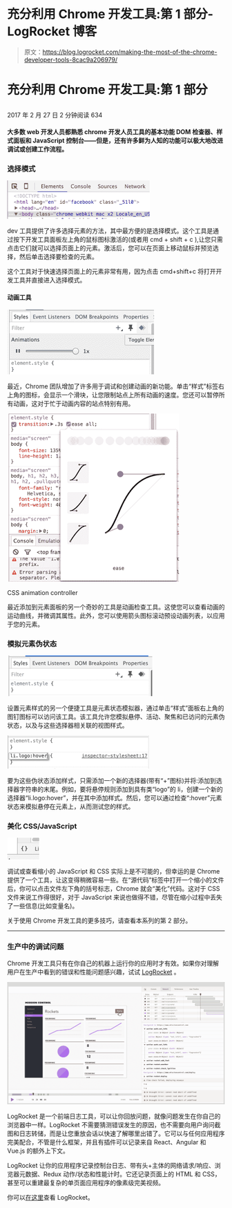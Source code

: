 # 充分利用 Chrome 开发工具:第 1 部分- LogRocket 博客

> 原文：<https://blog.logrocket.com/making-the-most-of-the-chrome-developer-tools-8cac9a206979/>

# 充分利用 Chrome 开发工具:第 1 部分

## 

2017 年 2 月 27 日 2 分钟阅读 634

#### 大多数 web 开发人员都熟悉 chrome 开发人员工具的基本功能 DOM 检查器、样式面板和 JavaScript 控制台——但是，还有许多鲜为人知的功能可以极大地改进调试或创建工作流程。

### 选择模式

![](img/aeacb8b6047d12e37042cf1255014d0b.png)

dev 工具提供了许多选择元素的方法，其中最方便的是选择模式。这个工具是通过按下开发工具面板左上角的鼠标图标激活的(或者用 cmd + shift + c ),让您只需点击它们就可以选择页面上的元素。激活后，您可以在页面上移动鼠标并预览选择，然后单击选择要检查的元素。

这个工具对于快速选择页面上的元素非常有用，因为点击 cmd+shift+c 将打开开发工具并直接进入选择模式。

#### 动画工具

![](img/bc6e62020e87f6f94321286bc2319251.png)

最近，Chrome 团队增加了许多用于调试和创建动画的新功能。单击“样式”标签右上角的图标，会显示一个滑块，让您限制站点上所有动画的速度。您还可以暂停所有动画，这对于忙于动画内容的站点特别有用。

![](img/35c44910cd3a8b39ab2ed274d87b84b4.png)

CSS animation controller

最近添加到元素面板的另一个奇妙的工具是动画检查工具。这使您可以查看动画的运动曲线，并微调其属性。此外，您可以使用箭头图标滚动预设动画列表，以应用于您的元素。

### 模拟元素伪状态

![](img/4861ca27d137811dc01e37b9b4746c71.png)

设置元素样式的另一个便捷工具是元素状态模拟器，通过单击“样式”面板右上角的图钉图标可以访问该工具。该工具允许您模拟悬停、活动、聚焦和已访问的元素伪状态，以及与这些选择器相关联的视图样式。

![](img/c6cb8a497f35224edbd91a257ab6a776.png)

要为这些伪状态添加样式，只需添加一个新的选择器(带有“+”图标)并将:<state>添加到选择器字符串的末尾。例如，要将悬停规则添加到具有类“logo”的 li，创建一个新的选择器“li.logo:hover”，并在其中添加样式。然后，您可以通过检查“:hover”元素状态来模拟悬停在元素上，从而测试您的样式。</state>

### 美化 CSS/JavaScript

![](img/cf267c4340cb80ac20a992dfc82a15fa.png)

调试或查看缩小的 JavaScript 和 CSS 实际上是不可能的，但幸运的是 Chrome 提供了一个工具，让这变得稍微容易一些。在“源代码”标签中打开一个缩小的文件后，你可以点击文件左下角的括号标志，Chrome 就会“美化”代码。这对于 CSS 文件来说工作得很好，对于 JavaScript 来说也做得不错，尽管在缩小过程中丢失了一些信息(比如变量名)。

关于使用 Chrome 开发工具的更多技巧，请查看本系列的第 2 部分。

* * *

### 生产中的调试问题

Chrome 开发工具只有在你自己的机器上运行你的应用时才有效。如果你对理解用户在生产中看到的错误和性能问题感兴趣，试试 [LogRocket](https://logrocket.com/signup/) 。

[![](img/7f9cc7da85477f88dd33827526df86b4.png)](https://logrocket.com/signup/)

LogRocket 是一个前端日志工具，可以让你回放问题，就像问题发生在你自己的浏览器中一样。LogRocket 不需要猜测错误发生的原因，也不需要向用户询问截图和日志转储，而是让您重放会话以快速了解哪里出错了。它可以与任何应用程序完美配合，不管是什么框架，并且有插件可以记录来自 React、Angular 和 Vue.js 的额外上下文。

LogRocket 让你的应用程序记录控制台日志、带有头+主体的网络请求/响应、浏览器元数据、Redux 动作/状态和性能计时。它还记录页面上的 HTML 和 CSS，甚至可以重建最复杂的单页面应用程序的像素级完美视频。

你可以[在这里](https://logrocket.com/signup/)查看 LogRocket。